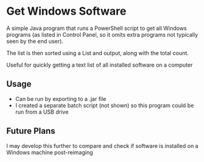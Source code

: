 # Get Windows Software

A simple Java program that runs a PowerShell script to get all Windows programs (as listed in Control Panel, so it omits extra programs not typically seen by the end user).

The list is then sorted using a List and output, along with the total count.

Useful for quickly getting a text list of all installed software on a computer

## Usage

- Can be run by exporting to a .jar file
- I created a separate batch script (not shown) so this program could be run from a USB drive

## Future Plans

I may develop this further to compare and check if software is installed on a Windows machine post-reimaging
